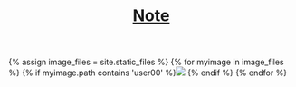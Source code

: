 <!DOCTYPE html>
<html lang="ja">
	<head>
		<meta charset="UTF-8">
		<meta name="viewport" content="width=device-width,initial-scale=1.0">
		<title>{{ site.title }}:Note - {{ page.title }}</title>
		<link rel="stylesheet" href="{{ site.baseurl }}/static/css/main.css"  media="screen and (min-width: 1000px)">
		<link rel="icon" href="{{ site.baseurl }}/static/favicons/favicon.svg" type="image/svg+xml">
		<script>(function() {var elms=["header","footer","section","aside","nav","article","hgroup","time","figure","figcaption"];for(var i=0;i<elms.length;i++){document.createElement(elms[i]);};	})();</script>
		<base href="https://note.idea-path.app/">
		<meta name="robots" content="noindex,nofollow,noarchive">
	</head>
<body id="T">
<div id="MAIN" class="container">

<header id="HEADER" class="header">
	<h1 id="SITETITLE"><a href="{{ site.baseurl }}" class="sitetitle">Note</a></h1>
</header>

<div id="CONTENTS" class="main">

{% assign image_files = site.static_files %}
{% for myimage in image_files %}
  {% if myimage.path contains 'user00' %}<img src="{{ myimage.path }}"> {% endif %}
{% endfor %}

</div>

</div>

</div>
</body>
</html>
